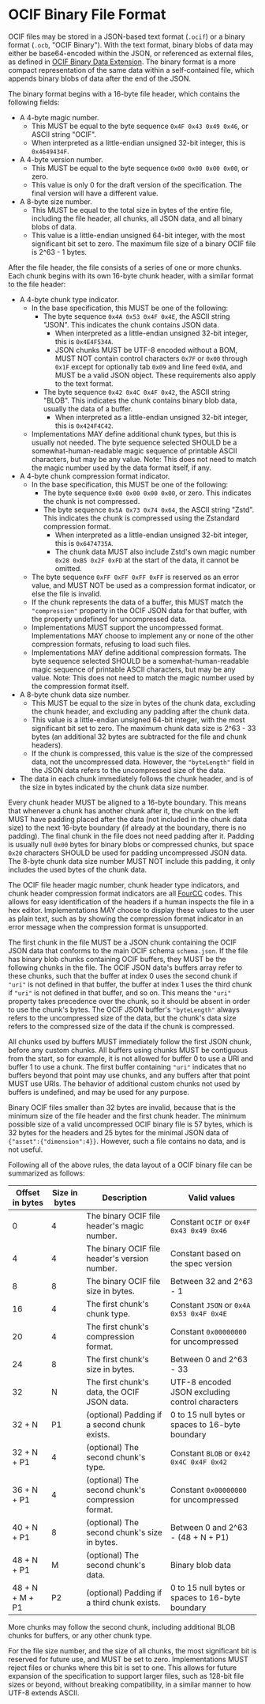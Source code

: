 # OCIF Binary File Format

OCIF files may be stored in a JSON-based text format (`.ocif`) or a binary format (`.ocb`, "OCIF Binary"). With the text format, binary blobs of data may either be base64-encoded within the JSON, or referenced as external files, as defined in [OCIF Binary Data Extension](binary-data.md). The binary format is a more compact representation of the same data within a self-contained file, which appends binary blobs of data after the end of the JSON.

The binary format begins with a 16-byte file header, which contains the following fields:

- A 4-byte magic number.
  - This MUST be equal to the byte sequence `0x4F 0x43 0x49 0x46`, or ASCII string "OCIF".
  - When interpreted as a little-endian unsigned 32-bit integer, this is `0x4649434F`.
- A 4-byte version number.
  - This MUST be equal to the byte sequence `0x00 0x00 0x00 0x00`, or zero.
  - This value is only 0 for the draft version of the specification. The final version will have a different value.
- A 8-byte size number.
  - This MUST be equal to the total size in bytes of the entire file, including the file header, all chunks, all JSON data, and all binary blobs of data.
  - This value is a little-endian unsigned 64-bit integer, with the most significant bit set to zero. The maximum file size of a binary OCIF file is 2^63 - 1 bytes.

After the file header, the file consists of a series of one or more chunks. Each chunk begins with its own 16-byte chunk header, with a similar format to the file header:

- A 4-byte chunk type indicator.
  - In the base specification, this MUST be one of the following:
    - The byte sequence `0x4A 0x53 0x4F 0x4E`, the ASCII string "JSON". This indicates the chunk contains JSON data.
      - When interpreted as a little-endian unsigned 32-bit integer, this is `0x4E4F534A`.
      - JSON chunks MUST be UTF-8 encoded without a BOM, MUST NOT contain control characters `0x7F` or `0x00` through `0x1F` except for optionally tab `0x09` and line feed `0x0A`, and MUST be a valid JSON object. These requirements also apply to the text format.
    - The byte sequence `0x42 0x4C 0x4F 0x42`, the ASCII string "BLOB". This indicates the chunk contains binary blob data, usually the data of a buffer.
      - When interpreted as a little-endian unsigned 32-bit integer, this is `0x424F4C42`.
  - Implementations MAY define additional chunk types, but this is usually not needed. The byte sequence selected SHOULD be a somewhat-human-readable magic sequence of printable ASCII characters, but may be any value. Note: This does not need to match the magic number used by the data format itself, if any.
- A 4-byte chunk compression format indicator.
  - In the base specification, this MUST be one of the following:
    - The byte sequence `0x00 0x00 0x00 0x00`, or zero. This indicates the chunk is not compressed.
    - The byte sequence `0x5A 0x73 0x74 0x64`, the ASCII string "Zstd". This indicates the chunk is compressed using the Zstandard compression format.
      - When interpreted as a little-endian unsigned 32-bit integer, this is `0x6474735A`.
      - The chunk data MUST also include Zstd's own magic number `0x28 0xB5 0x2F 0xFD` at the start of the data, it cannot be omitted.
  - The byte sequence `0xFF 0xFF 0xFF 0xFF` is reserved as an error value, and MUST NOT be used as a compression format indicator, or else the file is invalid.
  - If the chunk represents the data of a buffer, this MUST match the `"compression"` property in the OCIF JSON data for that buffer, with the property undefined for uncompressed data.
  - Implementations MUST support the uncompressed format. Implementations MAY choose to implement any or none of the other compression formats, refusing to load such files.
  - Implementations MAY define additional compression formats. The byte sequence selected SHOULD be a somewhat-human-readable magic sequence of printable ASCII characters, but may be any value. Note: This does not need to match the magic number used by the compression format itself.
- A 8-byte chunk data size number.
  - This MUST be equal to the size in bytes of the chunk data, excluding the chunk header, and excluding any padding after the chunk data.
  - This value is a little-endian unsigned 64-bit integer, with the most significant bit set to zero. The maximum chunk data size is 2^63 - 33 bytes (an additional 32 bytes are subtracted for the file and chunk headers).
  - If the chunk is compressed, this value is the size of the compressed data, not the uncompressed data. However, the `"byteLength"` field in the JSON data refers to the uncompressed size of the data.
- The data in each chunk immediately follows the chunk header, and is of the size in bytes indicated by the chunk data size number.

Every chunk header MUST be aligned to a 16-byte boundary. This means that whenever a chunk has another chunk after it, the chunk on the left MUST have padding placed after the data (not included in the chunk data size) to the next 16-byte boundary (if already at the boundary, there is no padding). The final chunk in the file does not need padding after it. Padding is usually null `0x00` bytes for binary blobs or compressed chunks, but space `0x20` characters SHOULD be used for padding uncompressed JSON data. The 8-byte chunk data size number MUST NOT include this padding, it only includes the used bytes of the chunk data.

The OCIF file header magic number, chunk header type indicators, and chunk header compression format indicators are all [FourCC](https://en.wikipedia.org/wiki/FourCC) codes. This allows for easy identification of the headers if a human inspects the file in a hex editor. Implementations MAY choose to display these values to the user as plain text, such as by showing the compression format indicator in an error message when the compression format is unsupported.

The first chunk in the file MUST be a JSON chunk containing the OCIF JSON data that conforms to the main OCIF schema `schema.json`. If the file has binary blob chunks containing OCIF buffers, they MUST be the following chunks in the file. The OCIF JSON data's buffers array refer to these chunks, such that the buffer at index 0 uses the second chunk if `"uri"` is not defined in that buffer, the buffer at index 1 uses the third chunk if `"uri"` is not defined in that buffer, and so on. This means the `"uri"` property takes precedence over the chunk, so it should be absent in order to use the chunk's bytes. The OCIF JSON buffer's `"byteLength"` always refers to the uncompressed size of the data, but the chunk's data size refers to the compressed size of the data if the chunk is compressed.

All chunks used by buffers MUST immediately follow the first JSON chunk, before any custom chunks. All buffers using chunks MUST be contiguous from the start, so for example, it is not allowed for buffer 0 to use a URI and buffer 1 to use a chunk. The first buffer containing `"uri"` indicates that no buffers beyond that point may use chunks, and any buffers after that point MUST use URIs. The behavior of additional custom chunks not used by buffers is undefined, and may be used for any purpose.

Binary OCIF files smaller than 32 bytes are invalid, because that is the minimum size of the file header and the first chunk header. The minimum possible size of a valid uncompressed OCIF binary file is 57 bytes, which is 32 bytes for the headers and 25 bytes for the minimal JSON data of `{"asset":{"dimension":4}}`. However, such a file contains no data, and is not useful.

Following all of the above rules, the data layout of a OCIF binary file can be summarized as follows:

| Offset in bytes | Size in bytes | Description                                       | Valid values                                     |
| --------------- | ------------- | ------------------------------------------------- | ------------------------------------------------ |
| 0               | 4             | The binary OCIF file header's magic number.       | Constant `OCIF` or `0x4F 0x43 0x49 0x46`         |
| 4               | 4             | The binary OCIF file header's version number.     | Constant based on the spec version               |
| 8               | 8             | The binary OCIF file size in bytes.               | Between 32 and 2^63 - 1                          |
| 16              | 4             | The first chunk's chunk type.                     | Constant `JSON` or `0x4A 0x53 0x4F 0x4E`         |
| 20              | 4             | The first chunk's compression format.             | Constant `0x00000000` for uncompressed           |
| 24              | 8             | The first chunk's size in bytes.                  | Between 0 and 2^63 - 33                          |
| 32              | N             | The first chunk's data, the OCIF JSON data.       | UTF-8 encoded JSON excluding control characters  |
| 32 + N          | P1            | (optional) Padding if a second chunk exists.      | 0 to 15 null bytes or spaces to 16-byte boundary |
| 32 + N + P1     | 4             | (optional) The second chunk's type.               | Constant `BLOB` or `0x42 0x4C 0x4F 0x42`         |
| 36 + N + P1     | 4             | (optional) The second chunk's compression format. | Constant `0x00000000` for uncompressed           |
| 40 + N + P1     | 8             | (optional) The second chunk's size in bytes.      | Between 0 and 2^63 - (48 + N + P1)               |
| 48 + N + P1     | M             | (optional) The second chunk's data.               | Binary blob data                                 |
| 48 + N + M + P1 | P2            | (optional) Padding if a third chunk exists.       | 0 to 15 null bytes or spaces to 16-byte boundary |

More chunks may follow the second chunk, including additional BLOB chunks for buffers, or any other chunk type.

For the file size number, and the size of all chunks, the most significant bit is reserved for future use, and MUST be set to zero. Implementations MUST reject files or chunks where this bit is set to one. This allows for future expansion of the specification to support larger files, such as 128-bit file sizes or beyond, without breaking compatibility, in a similar manner to how UTF-8 extends ASCII.
